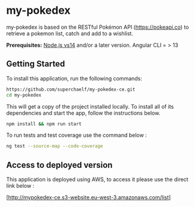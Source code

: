 # my-pokedex
 my-pokedex is based on the RESTful Pokémon API (https://pokeapi.co) to retrieve a pokemon list, catch and add to a wishlist. 
 
 **Prerequisites:** [Node.js vs14](https://nodejs.org/) and/or a later version. Angular CLI = > 13
 
 ## Getting Started
 
 To install this application, run the following commands:

```bash
https://github.com/superchaelf/my-pokedex-ce.git
cd my-pokedex
```
This will get a copy of the project installed locally. To install all of its dependencies and start the app, follow the instructions below.

```bash
npm install && npm run start
```

To run tests and test coverage use the command below : 

```bash
ng test --source-map --code-coverage
```

 ## Access to deployed version

This application is deployed using AWS, to access it please use the direct link below : 

[http://mypokedex-ce.s3-website.eu-west-3.amazonaws.com/list]
